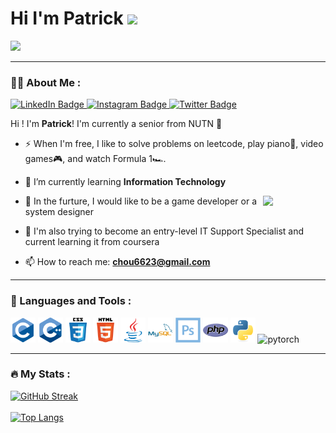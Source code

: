 <div id="header" align="left">
  
  <h1>
  Hi I'm Patrick
  <img src="https://media.giphy.com/media/hvRJCLFzcasrR4ia7z/giphy.gif" width="30px"/>
  </h1>
  
  <div>
    <img src="https://media.giphy.com/media/PI3QGKFN6XZUCMMqJm/giphy.gif">
  </div>
</div>

---

### :man_technologist: About Me :

<div id="badges">
    <a href="https://www.linkedin.com/in/%E5%AD%90%E6%A6%86-%E5%91%A8-4156b2247/">
      <img src="https://img.shields.io/badge/LinkedIn-blue?style=for-the-badge&logo=linkedin&logoColor=white" alt="LinkedIn Badge"/>
    </a>
    <a href="https://www.instagram.com/chou_6623/"> 
      <img src="https://img.shields.io/badge/Instagram-pink?style=for-the-badge&logo=instagram&logoColor=white" alt="Instagram Badge"/>
    </a>
    <a href="https://twitter.com/Trickslolll">
      <img src="https://img.shields.io/badge/Twitter-blue?style=for-the-badge&logo=twitter&logoColor=white" alt="Twitter Badge"/>
    </a>
  </div>
  
Hi ! I'm **Patrick**! I'm currently a senior from NUTN :thought_balloon:

- :zap: When I'm free, I like to solve problems on leetcode, play piano:musical_keyboard:, video games:video_game:, and watch Formula 1:racing_car:.

- 🌱 I’m currently learning **Information Technology**

<img src="https://media.giphy.com/media/RN8FdaB6T1bkkI5n4I/giphy.gif" width="100" align="right"/>

- :pushpin: In the furture, I would like to be a game developer or a system designer

- :checkered_flag: I'm also trying to become an entry-level IT Support Specialist and current learning it from coursera

- 📫 How to reach me: **chou6623@gmail.com**

---

### :toolbox: Languages and Tools :
<div align="left"> 

  <img src="https://raw.githubusercontent.com/devicons/devicon/master/icons/c/c-original.svg" alt="c" width="40" height="40"/> 
  <img src="https://raw.githubusercontent.com/devicons/devicon/master/icons/cplusplus/cplusplus-original.svg" alt="cplusplus" width="40" height="40"/> 
  <img src="https://raw.githubusercontent.com/devicons/devicon/master/icons/css3/css3-original-wordmark.svg" alt="css3" width="40" height="40"/> 
  <img src="https://raw.githubusercontent.com/devicons/devicon/master/icons/html5/html5-original-wordmark.svg" alt="html5" width="40" height="40"/>  
  <img src="https://raw.githubusercontent.com/devicons/devicon/master/icons/java/java-original.svg" alt="java" width="40" height="40"/> 
  <img src="https://raw.githubusercontent.com/devicons/devicon/master/icons/mysql/mysql-original-wordmark.svg" alt="mysql" width="40" height="40"/>
  <img src="https://raw.githubusercontent.com/devicons/devicon/master/icons/photoshop/photoshop-line.svg" alt="photoshop" width="40" height="40"/> 
  <img src="https://raw.githubusercontent.com/devicons/devicon/master/icons/php/php-original.svg" alt="php" width="40" height="40"/> 
  <img src="https://raw.githubusercontent.com/devicons/devicon/master/icons/python/python-original.svg" alt="python" width="40" height="40"/>
  <img src="https://www.vectorlogo.zone/logos/pytorch/pytorch-icon.svg" alt="pytorch" width="40" height="40"/>
 </div>

---

### :fire: My Stats :
[![GitHub Streak](http://github-readme-streak-stats.herokuapp.com?user=Trickslolll&theme=neon-dark&date_format=j%2Fn%5B%2FY%5D)](https://git.io/streak-stats)
<br><br>
[![Top Langs](https://github-readme-stats.vercel.app/api/top-langs/?username=Trickslolll&layout=compact&theme=vision-friendly-dark)](https://github.com/anuraghazra/github-readme-stats)

